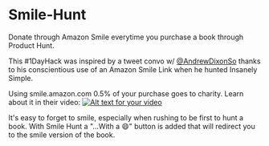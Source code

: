 # Smile-Hunt
Donate through Amazon Smile everytime you purchase a book through Product Hunt.

This #1DayHack was inspired by a tweet convo w/ [@AndrewDixonSo](http://twitter.com/AndrewDixonSo) thanks to his conscientious use of an Amazon Smile Link when he hunted Insanely Simple.

Using smile.amazon.com 0.5% of your purchase goes to charity. Learn about it in their video:
[![Alt text for your video](https://i.ytimg.com/vi_webp/fnwB7UcsG0A/default.webp)](https://www.youtube.com/watch?v=fnwB7UcsG0A)

It's easy to forget to smile, especially when rushing to be first to hunt a book. With Smile Hunt a "…With a 😄" button is added that will redirect you to the smile version of the book.
